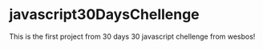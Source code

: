 # javascript30DaysChellenge

This is the first project from 30 days 30 javascript chellenge from wesbos!   